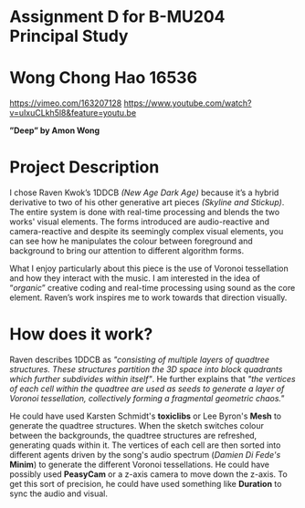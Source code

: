 # Assignment D for B-MU204 Principal Study
# Wong Chong Hao 16536

https://vimeo.com/163207128
https://www.youtube.com/watch?v=uIxuCLkh5l8&feature=youtu.be
  
 <b>”Deep” by Amon Wong</b>

# Project Description




I chose Raven Kwok’s 1DDCB <i>(New Age Dark Age)</i> because it’s a hybrid derivative to two of his other generative art pieces <i>(Skyline and Stickup)</i>. The entire system is done with real-time processing and blends the two works' visual elements. The forms introduced are audio-reactive and camera-reactive and despite its seemingly complex visual elements, you can see how he manipulates the colour between foreground and background to bring our attention to different algorithm forms. 

What I enjoy particularly about this piece is the use of Voronoi tessellation and how they interact with the music. I am interested in the idea of “<i>organic</i>” creative coding and real-time processing using sound as the core element. Raven’s work inspires me to work towards that direction visually. 

# How does it work? 
Raven describes 1DDCB as <i>"consisting of multiple layers of quadtree structures. These structures partition the 3D space into block quadrants which further subdivides within itself"</i>. He further explains that <i>"the vertices of each cell within the quadtree are used as seeds to generate a layer of Voronoi tessellation, collectively forming a fragmental geometric chaos."</i> 
 
He could have used Karsten Schmidt's <b>toxiclibs</b> or Lee Byron's <b>Mesh</b> to generate the quadtree structures. When the sketch switches colour between the backgrounds, the quadtree structures are refreshed, generating quads within it. The vertices of each cell are then sorted into different agents driven by the song's audio spectrum (<i>Damien Di Fede's</i> <b>Minim</b>) to generate the different Voronoi tessellations. He could have possibly used <b>PeasyCam</b> or a z-axis camera to move down the z-axis. To get this sort of precision, he could have used something like <b>Duration</b> to sync the audio and visual. 




